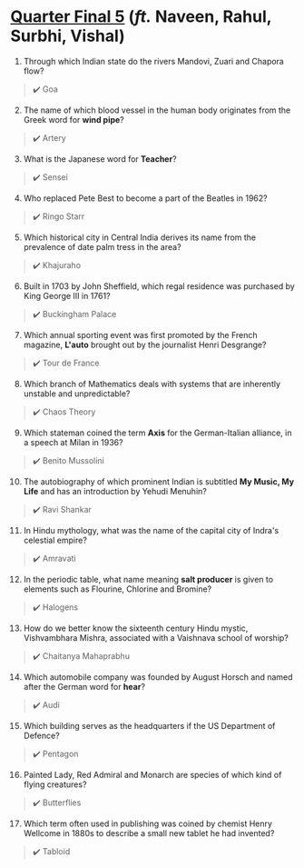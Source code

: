 # [Quarter Final 5](https://youtu.be/76wqF1nvnwk) (*ft.* Naveen, Rahul, Surbhi, Vishal)


1. Through which Indian state do the rivers Mandovi, Zuari and Chapora flow?
> :heavy_check_mark: Goa


2. The name of which blood vessel in the human body originates from the Greek word for **wind pipe**?
> :heavy_check_mark: Artery


3. What is the Japanese word for **Teacher**?
> :heavy_check_mark: Sensei


4. Who replaced Pete Best to become a part of the Beatles in 1962?
> :heavy_check_mark: Ringo Starr


5. Which historical city in Central India derives its name from the prevalence of date palm tress in the area?
> :heavy_check_mark: Khajuraho


6. Built in 1703 by John Sheffield, which regal residence was purchased by King George III in 1761?
> :heavy_check_mark: Buckingham Palace


7. Which annual sporting event was first promoted by the French magazine, **L'auto** brought out by the journalist Henri Desgrange?
> :heavy_check_mark: Tour de France


8. Which branch of Mathematics deals with systems that are inherently unstable and unpredictable?
> :heavy_check_mark: Chaos Theory


9. Which stateman coined the term **Axis** for the German-Italian alliance, in a speech at Milan in 1936?
> :heavy_check_mark: Benito Mussolini


10. The autobiography of which prominent Indian is subtitled **My Music, My Life** and has an introduction by Yehudi Menuhin?
> :heavy_check_mark: Ravi Shankar


11. In Hindu mythology, what was the name of the capital city of Indra's celestial empire?
> :heavy_check_mark: Amravati


12. In the periodic table, what name meaning **salt producer** is given to elements such as Flourine, Chlorine and Bromine?
> :heavy_check_mark: Halogens


13. How do we better know the sixteenth century Hindu mystic, Vishvambhara Mishra, associated with a Vaishnava school of worship?
> :heavy_check_mark: Chaitanya Mahaprabhu


14. Which automobile company was founded by August Horsch and named after the German word for **hear**?
> :heavy_check_mark: Audi


15. Which building serves as the headquarters if the US Department of Defence?
> :heavy_check_mark: Pentagon


16. Painted Lady, Red Admiral and Monarch are species of which kind of flying creatures?
> :heavy_check_mark: Butterflies


17. Which term often used in publishing was coined by chemist Henry Wellcome in 1880s to describe a small new tablet he had invented?
> :heavy_check_mark: Tabloid